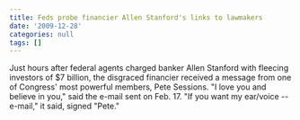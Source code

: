 ```yaml
---
title: Feds probe financier Allen Stanford's links to lawmakers
date: '2009-12-28'
categories: null
tags: []
---
```

Just hours after federal agents charged banker Allen Stanford with fleecing investors of $7 billion, the disgraced financier received a message from one of Congress' most powerful members, Pete Sessions. "I love you and believe in you," said the e-mail sent on Feb. 17. "If you want my ear/voice -- e-mail," it said, signed "Pete."